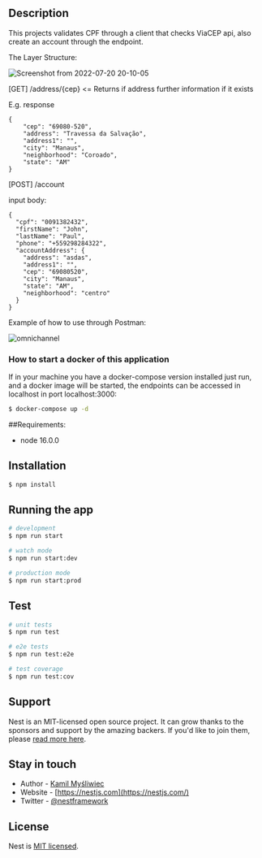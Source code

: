 
## Description
This projects validates CPF through a client that checks ViaCEP api, also create an account through 
the endpoint.

The Layer Structure:

![Screenshot from 2022-07-20 20-10-05](https://user-images.githubusercontent.com/20117606/180103308-f4636410-cff2-4137-8812-3da8c1adf29a.png)


[GET] /address/{cep}  <= Returns if address further information if it exists

E.g. response 
```
{
    "cep": "69080-520",
    "address": "Travessa da Salvação",
    "address1": "",
    "city": "Manaus",
    "neighborhood": "Coroado",
    "state": "AM"
}
```

[POST] /account

input body:
```
{
  "cpf": "0091382432",
  "firstName": "John",
  "lastName": "Paul",
  "phone": "+559298284322",
  "accountAddress": {
    "address": "asdas",
    "address1": "",
    "cep": "69080520",
    "city": "Manaus",
    "state": "AM",
    "neighborhood": "centro"
  }
}
```

Example of how to use through Postman:

![omnichannel](https://user-images.githubusercontent.com/20117606/180104129-653c9e86-cb80-47ff-805d-f047f3d82599.gif)


### How to start a docker of this application

If in your machine you have a docker-compose version installed just run, and 
a docker image will be started, the endpoints can be accessed in localhost in port localhost:3000:

```bash 
$ docker-compose up -d
```

##Requirements: 
- node 16.0.0

## Installation

```bash
$ npm install
```

## Running the app

```bash
# development
$ npm run start

# watch mode
$ npm run start:dev

# production mode
$ npm run start:prod
```

## Test

```bash
# unit tests
$ npm run test

# e2e tests
$ npm run test:e2e

# test coverage
$ npm run test:cov
```

## Support

Nest is an MIT-licensed open source project. It can grow thanks to the sponsors and support by the amazing backers. If you'd like to join them, please [read more here](https://docs.nestjs.com/support).

## Stay in touch

- Author - [Kamil Myśliwiec](https://kamilmysliwiec.com)
- Website - [https://nestjs.com](https://nestjs.com/)
- Twitter - [@nestframework](https://twitter.com/nestframework)

## License

Nest is [MIT licensed](LICENSE).
